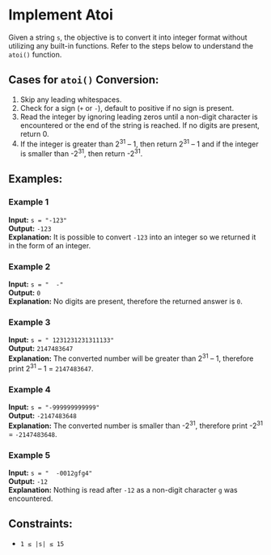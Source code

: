 # Implement Atoi

Given a string `s`, the objective is to convert it into integer format without utilizing any built-in functions. Refer to the steps below to understand the `atoi()` function.

## Cases for `atoi()` Conversion:

1. Skip any leading whitespaces.
2. Check for a sign (`+` or `-`), default to positive if no sign is present.
3. Read the integer by ignoring leading zeros until a non-digit character is encountered or the end of the string is reached. If no digits are present, return 0.
4. If the integer is greater than 2<sup>31</sup> – 1, then return 2<sup>31</sup> – 1 and if the integer is smaller than -2<sup>31</sup>, then return -2<sup>31</sup>.

## Examples:

### Example 1
**Input:** `s = "-123"`  
**Output:** `-123`  
**Explanation:** It is possible to convert `-123` into an integer so we returned it in the form of an integer.

### Example 2
**Input:** `s = "  -"`  
**Output:** `0`  
**Explanation:** No digits are present, therefore the returned answer is `0`.

### Example 3
**Input:** `s = " 1231231231311133"`  
**Output:** `2147483647`  
**Explanation:** The converted number will be greater than 2<sup>31</sup> – 1, therefore print 2<sup>31</sup> – 1 = `2147483647`.

### Example 4
**Input:** `s = "-999999999999"`  
**Output:** `-2147483648`  
**Explanation:** The converted number is smaller than -2<sup>31</sup>, therefore print -2<sup>31</sup> = `-2147483648`.

### Example 5
**Input:** `s = "  -0012gfg4"`  
**Output:** `-12`  
**Explanation:** Nothing is read after `-12` as a non-digit character `g` was encountered.

## Constraints:
- `1 ≤ |s| ≤ 15`